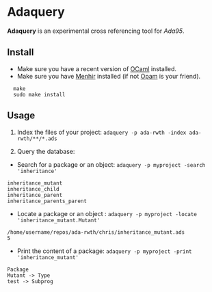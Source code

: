 # Adaquery

**Adaquery** is an experimental cross referencing tool for *Ada95*.

## Install

  * Make sure you have a recent version of [OCaml](http://ocaml.org) installed.
  * Make sure you have [Menhir](http://gallium.inria.fr/~fpottier/menhir/) installed (if not [Opam](http://opam.ocaml.org) is your friend).
```
  make
  sudo make install
```

## Usage

  1. Index the files of your project: `adaquery -p ada-rwth -index ada-rwth/**/*.ads`

  2. Query the database:

  * Search for a package or an object: `adaquery -p myproject -search 'inheritance'`
```
inheritance_mutant                                        
inheritance_child
inheritance_parent
inheritance_parents_parent
```

  * Locate a package or an object : `adaquery -p myproject -locate 'inheritance_mutant.Mutant'`
```
/home/username/repos/ada-rwth/chris/inheritance_mutant.ads
5
```

  * Print the content of a package: `adaquery -p myproject -print 'inheritance_mutant'`
```
Package
Mutant -> Type
test -> Subprog
```
